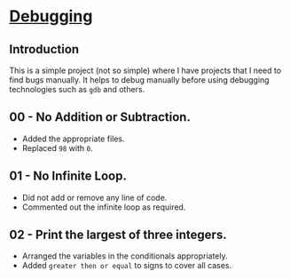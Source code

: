 # <ins>Debugging</ins>

## Introduction
This is a simple project (not so simple) where I have projects that I need to find bugs manually. It helps to debug manually before using debugging technologies such as `gdb` and others.

## 00 - No Addition or Subtraction.
- Added the appropriate files.
- Replaced `98` with `0`.

## 01 - No Infinite Loop.
- Did not add or remove any line of code.
- Commented out the infinite loop as required.

## 02 - Print the largest of three integers.
- Arranged the variables in the conditionals appropriately.
- Added `greater then or equal` to signs to cover all cases.